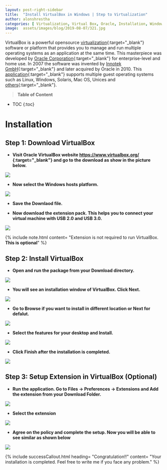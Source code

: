 ```yaml
---
layout: post-right-sidebar
title:  "Install VirtualBox in Windows | Step to Virtualization"
author: alonshrestha
categories: [ Virtualization, Virtual Box, Oracle, Installation, Windows, Hypervisor, Tutorial]
image:  assets/images/blog/2019-08-07/321.jpg
---
```

VirtualBox is a powerful opensource [virtualization](https://alonshrestha.com.np/Introduction-to-Virtualization-Beginners-Guide/){:target="_blank"} software or platform that provides you to manage and run multiple operating systems as an application at the same time. This masterpiece was developed by [Oracle Corporation](https://www.oracle.com/index.html){:target="_blank"} for enterprise-level and home use. In 2007 the software was invented by [Innotek GmbH](https://www.virtualbox.org/wiki/innotek){:target="_blank"} and later acquired by Oracle in 2010.  This [application](https://en.wikipedia.org/wiki/VirtualBox){:target="_blank"} supports multiple guest operating systems such as Linux, Windows, Solaris, Mac OS, Unices and [others](https://www.virtualbox.org/wiki/Guest_OSes){:target="_blank"}.

> **Table of Content**

* TOC
{:toc}

# Installation
## Step 1: Download VirtualBox
- **Visit Oracle VirtualBox website [https://www.virtualbox.org/ ](https://www.virtualbox.org/){:target="_blank"} and go to the download as show in the picture below.**

![](/assets/images/blog/2019-08-07/1.PNG)

-  **Now select the Windows hosts platform.**

![](/assets/images/blog/2019-08-07/2.PNG)

-  **Save the Downlaod file.**

-  **Now download the extension pack. This helps you to connect your virtual machine with USB 2.0 and USB 3.0.**

![](/assets/images/blog/2019-08-07/3.PNG)

{% include note.html content= "Extension is not required to run VirtualBox. **This is optional**" %}

## Step 2: Install VirtualBox
- **Open and run the package from your Download directory.**

![](/assets/images/blog/2019-08-07/4.PNG)

- **You will see an installation window of VirtualBox. Click Next.**

![](/assets/images/blog/2019-08-07/6.PNG)

-  **Go to Browse if you want to install in different location or Next for defalut.**

![](/assets/images/blog/2019-08-07/7.PNG)

-   **Select the features for your desktop and Install.**

![](/assets/images/blog/2019-08-07/10.PNG)

-   **Click Finish after the installation is completed.**

![](/assets/images/blog/2019-08-07/11.PNG)

## Step 3: Setup Extension in VirtualBox (Optional)
-   **Run the application. Go to Files -> Preferences -> Extensions and Add the extension from your Download Folder.**

![](/assets/images/blog/2019-08-07/12.PNG)

-  **Select the extension**

![](/assets/images/blog/2019-08-07/5.PNG)


-  **Agree on the policy and complete the setup. Now you will be able to see similar as shown below**

![](/assets/images/blog/2019-08-07/14.PNG)

{% include successCallout.html heading= "Congratulation!!" content= "Your installation is completed. Feel free to write me  if you face any problem." %}
